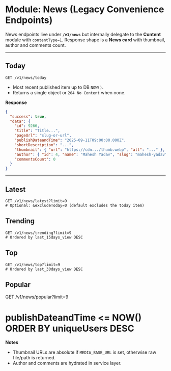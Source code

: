 # Module: News (Legacy Convenience Endpoints)

News endpoints live under **`/v1/news`** but internally delegate to the **Content** module with `contentType=1`.
Response shape is a **News card** with thumbnail, author and comments count.

---

## Today
```
GET /v1/news/today
```
- Most recent published item up to DB `NOW()`.
- Returns a single object or `204 No Content` when none.

**Response**
```json
{
  "success": true,
  "data": {
    "id": 9266,
    "title": "Title...",
    "pageUrl": "slug-or-url",
    "publishDateandTime": "2025-09-11T09:00:00.000Z",
    "shortDescription": "...",
    "thumbnail": { "url": "https://cdn.../thumb.webp", "alt": "..." },
    "author": { "id": 4, "name": "Mahesh Yadav", "slug": "mahesh-yadav" },
    "commentsCount": 0
  }
}

```

---

## Latest
```
GET /v1/news/latest?limit=9
# Optional: &excludeToday=0 (default excludes the today item)
```

## Trending
```
GET /v1/news/trending?limit=9
# Ordered by last_15days_view DESC
```

## Top
```
GET /v1/news/top?limit=9
# Ordered by last_30days_view DESC

```

## Popular
GET /v1/news/popular?limit=9
# publishDateandTime <= NOW() ORDER BY uniqueUsers DESC 

**Notes**
- Thumbnail URLs are absolute if `MEDIA_BASE_URL` is set, otherwise raw file/path is returned.
- Author and comments are hydrated in service layer.
